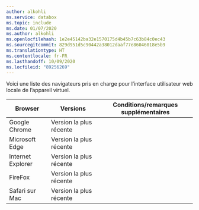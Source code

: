 ```yaml
---
author: alkohli
ms.service: databox
ms.topic: include
ms.date: 01/07/2020
ms.author: alkohli
ms.openlocfilehash: 1e2e45142ba32e1570175d4b45b7c63b84c0ec43
ms.sourcegitcommit: 829d951d5c90442a38012daaf77e86046018e5b9
ms.translationtype: HT
ms.contentlocale: fr-FR
ms.lasthandoff: 10/09/2020
ms.locfileid: "89256269"
---
```

Voici une liste des navigateurs pris en charge pour l’interface utilisateur web locale de l’appareil virtuel.

|Browser  |Versions  |Conditions/remarques supplémentaires  |
|---------|---------|---------|
|Google Chrome   |Version la plus récente         |         |
|Microsoft Edge    | Version la plus récente        |         |
|Internet Explorer     | Version la plus récente        |         |
|FireFox    |Version la plus récente         |         |
|Safari sur Mac    |Version la plus récente         |         |
